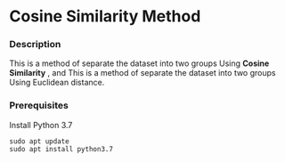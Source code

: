# Cosine Similarity Method

### Description 
This is a method of separate the dataset into two groups Using **Cosine Similarity** , and This is a method of separate the dataset into two groups Using Euclidean distance.

### Prerequisites
Install Python 3.7

```
sudo apt update
sudo apt install python3.7
```
